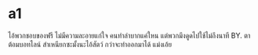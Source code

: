 # a1
ไอ้พวกชอบของฟรี ไม่มีความละอายแก่ใจ
คนทำลำบากแค่ใหน แต่พวกมึงดูดไปใช้ไม่ถึงนาที
BY. ตาต้อมบอทไลน์
สำเหนียกซะมั้งนะไอ้สัตว์ กว่าจะทำออกมาได้ แม่งเอ้ย
